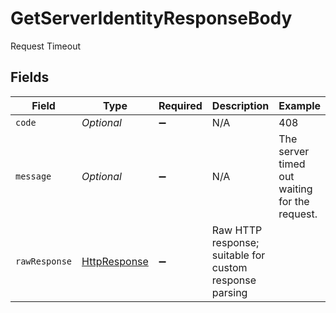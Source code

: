 # GetServerIdentityResponseBody

Request Timeout


## Fields

| Field                                                                                                                         | Type                                                                                                                          | Required                                                                                                                      | Description                                                                                                                   | Example                                                                                                                       |
| ----------------------------------------------------------------------------------------------------------------------------- | ----------------------------------------------------------------------------------------------------------------------------- | ----------------------------------------------------------------------------------------------------------------------------- | ----------------------------------------------------------------------------------------------------------------------------- | ----------------------------------------------------------------------------------------------------------------------------- |
| `code`                                                                                                                        | *Optional<Long>*                                                                                                              | :heavy_minus_sign:                                                                                                            | N/A                                                                                                                           | 408                                                                                                                           |
| `message`                                                                                                                     | *Optional<String>*                                                                                                            | :heavy_minus_sign:                                                                                                            | N/A                                                                                                                           | The server timed out waiting for the request.                                                                                 |
| `rawResponse`                                                                                                                 | [HttpResponse<InputStream>](https://docs.oracle.com/en/java/javase/11/docs/api/java.net.http/java/net/http/HttpResponse.html) | :heavy_minus_sign:                                                                                                            | Raw HTTP response; suitable for custom response parsing                                                                       |                                                                                                                               |